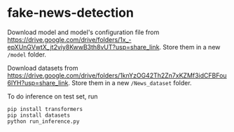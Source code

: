 # fake-news-detection

Download model and model's configuration file from https://drive.google.com/drive/folders/1x_-epXUnGVwtX_jt2viy8KwwB3th8vUT?usp=share_link. Store them in a new `/model` folder.

Download datasets from https://drive.google.com/drive/folders/1knYzOG42Th2Zn7xKZMf3idCFBFou6lYH?usp=share_link. Store them in a new `/News_dataset` folder.

To do inference on test set, run

```
pip install transformers
pip install datasets
python run_inference.py
```

